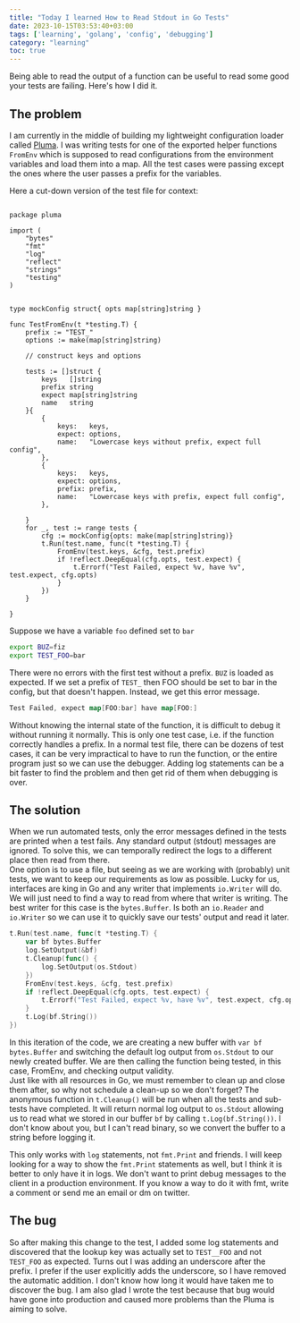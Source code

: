 ```yaml
---
title: "Today I learned How to Read Stdout in Go Tests"
date: 2023-10-15T03:53:40+03:00
tags: ['learning', 'golang', 'config', 'debugging']
category: "learning"
toc: true
---
```


Being able to read the output of a function can be useful to read some good your tests are failing. Here's how I did it.

## The problem

I am currently in the middle of building my lightweight configuration loader called [Pluma](https://github.com/keystroke3/pluma). I was writing tests for one of the
exported helper functions `FromEnv` which is supposed to read configurations from the environment variables and load them into a map. All the test cases were passing
except the ones where the user passes a prefix for the variables.

Here a cut-down version of the test file for context:
<!-- markdownlint-disable MD010-->
```golang

package pluma

import (
	"bytes"
	"fmt"
	"log"
	"reflect"
	"strings"
	"testing"
)


type mockConfig struct{ opts map[string]string }

func TestFromEnv(t *testing.T) {
	prefix := "TEST_"
	options := make(map[string]string)

    // construct keys and options

	tests := []struct {
		keys   []string
		prefix string
		expect map[string]string
		name   string
	}{
		{
			keys:   keys,
			expect: options,
			name:   "Lowercase keys without prefix, expect full config",
		},
		{
			keys:   keys,
			expect: options,
			prefix: prefix,
			name:   "Lowercase keys with prefix, expect full config",
		},

	}
	for _, test := range tests {
		cfg := mockConfig{opts: make(map[string]string)}
		t.Run(test.name, func(t *testing.T) {
			FromEnv(test.keys, &cfg, test.prefix)
			if !reflect.DeepEqual(cfg.opts, test.expect) {
				t.Errorf("Test Failed, expect %v, have %v", test.expect, cfg.opts)
			}
		})
	}

}
```

Suppose we have a variable `foo` defined set to `bar`

```bash
export BUZ=fiz
export TEST_FOO=bar
```

There were no errors with the first test without a prefix. `BUZ` is loaded as expected.
If we set a prefix of `TEST_` then FOO should be set to bar in the config, but that doesn't happen. Instead, we get this error message.

```go
Test Failed, expect map[FOO:bar] have map[FOO:]
```

Without knowing the internal state of the function, it is difficult to debug it without running it normally. This is only one test case, i.e. if the function correctly handles a prefix.
In a normal test file, there can be dozens of test cases, it can be very impractical to have to run the function, or the entire program just so we can use the debugger. Adding log statements
can be a bit faster to find the problem and then get rid of them when debugging is over.

## The solution

When we run automated tests, only the error messages defined in the tests are printed when a test fails. Any standard output (stdout) messages are ignored. To solve this, we can temporally redirect
the logs to a different place then read from there.  
One option is to use a file, but seeing as we are working with (probably) unit tests, we want to keep our requirements as low as possible.
Lucky for us, interfaces are king in Go and any writer that implements `io.Writer` will do. We will just need to find a way to read from where that writer is writing.
The best writer for this case is the `bytes.Buffer`. Is both an `io.Reader` and `io.Writer`  so we can use it to quickly save our tests' output and read it later.

```go
t.Run(test.name, func(t *testing.T) {
    var bf bytes.Buffer
    log.SetOutput(&bf)
    t.Cleanup(func() {
        log.SetOutput(os.Stdout)
    })
    FromEnv(test.keys, &cfg, test.prefix)
    if !reflect.DeepEqual(cfg.opts, test.expect) {
        t.Errorf("Test Failed, expect %v, have %v", test.expect, cfg.opts)
    }
    t.Log(bf.String())
})
```

In this iteration of the code, we are creating a new buffer with `var bf bytes.Buffer` and switching the default log output from `os.Stdout` to our newly created buffer. We are then calling the function being tested, in this case, FromEnv, and checking output validity.  
Just like with all resources in Go, we must remember to clean up and close them after, so why not schedule a clean-up so we don't forget?
The anonymous function in `t.Cleanup()` will be run when all the tests and sub-tests have completed. It will return normal log output to `os.Stdout` allowing us to read what we stored in our buffer `bf` by calling `t.Log(bf.String())`. I don't know about you, but I can't read binary, so we convert the buffer to a string before logging it.  

This only works with `log` statements, not `fmt.Print` and friends. I will keep looking for a way to show the `fmt.Print` statements as well, but I think it is better to only have it in logs. We don't want to print debug messages to the client in a production environment. If you know a way to do it with fmt, write a comment or send me an email or dm on twitter.

## The bug

So after making this change to the test, I added some log statements and discovered that the lookup key was actually set to `TEST__FOO` and not `TEST_FOO` as expected. Turns out I was adding an underscore after the prefix. I prefer if the user explicitly adds the underscore, so I have removed the automatic addition.
I don't know how long it would have taken me to discover the bug. I am also glad I wrote the test because that bug would have gone into production and caused more problems than the Pluma is aiming to solve.
